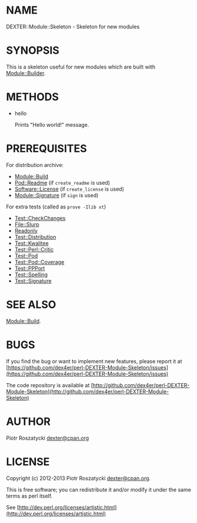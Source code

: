 # NAME

DEXTER::Module::Skeleton - Skeleton for new modules

# SYNOPSIS

This is a skeleton useful for new modules which are built with
[Module::Builder](https://metacpan.org/pod/Module::Builder).

# METHODS

- hello

    Prints "Hello world!" message.

# PREREQUISITES

For distribution archive:

- [Module::Build](https://metacpan.org/pod/Module::Build)
- [Pod::Readme](https://metacpan.org/pod/Pod::Readme) (if `create_readme` is used)
- [Software::License](https://metacpan.org/pod/Software::License) (if `create_license` is used)
- [Module::Signature](https://metacpan.org/pod/Module::Signature) (if `sign` is used)

For extra tests (called as `prove -Ilib xt`)

- [Test::CheckChanges](https://metacpan.org/pod/Test::CheckChanges)
- [File::Slurp](https://metacpan.org/pod/File::Slurp)
- [Readonly](https://metacpan.org/pod/Readonly)
- [Test::Distribution](https://metacpan.org/pod/Test::Distribution)
- [Test::Kwalitee](https://metacpan.org/pod/Test::Kwalitee)
- [Test::Perl::Critic](https://metacpan.org/pod/Test::Perl::Critic)
- [Test::Pod](https://metacpan.org/pod/Test::Pod)
- [Test::Pod::Coverage](https://metacpan.org/pod/Test::Pod::Coverage)
- [Test::PPPort](https://metacpan.org/pod/Test::PPPort)
- [Test::Spelling](https://metacpan.org/pod/Test::Spelling)
- [Test::Signature](https://metacpan.org/pod/Test::Signature)

# SEE ALSO

[Module::Build](https://metacpan.org/pod/Module::Build).

# BUGS

If you find the bug or want to implement new features, please report it at
[https://github.com/dex4er/perl-DEXTER-Module-Skeleton/issues](https://github.com/dex4er/perl-DEXTER-Module-Skeleton/issues)

The code repository is available at
[http://github.com/dex4er/perl-DEXTER-Module-Skeleton](http://github.com/dex4er/perl-DEXTER-Module-Skeleton)

# AUTHOR

Piotr Roszatycki <dexter@cpan.org>

# LICENSE

Copyright (c) 2012-2013 Piotr Roszatycki <dexter@cpan.org>.

This is free software; you can redistribute it and/or modify it under
the same terms as perl itself.

See [http://dev.perl.org/licenses/artistic.html](http://dev.perl.org/licenses/artistic.html)
